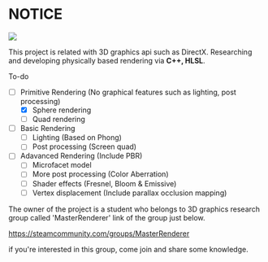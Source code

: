 # NOTICE
![ ](https://i.imgur.com/vtNhLoD.png)

This project is related with 3D graphics api such as DirectX. Researching and developing physically based rendering via **C++, HLSL**. 

To-do

 - [ ] Primitive Rendering (No graphical features such as lighting, post processing)
	 - [x] Sphere rendering
	 - [ ] Quad rendering
 - [ ] Basic Rendering
	 - [ ] Lighting (Based on Phong)
	 - [ ] Post processing (Screen quad)
 - [ ] Adavanced Rendering (Include PBR)
	 - [ ] Microfacet model
	 - [ ] More post processing (Color Aberration)
	 - [ ] Shader effects (Fresnel, Bloom & Emissive)
	 - [ ] Vertex displacement (Include parallax occlusion mapping)

The owner of the project is a student who belongs to 3D graphics research group called 'MasterRenderer' 
link of the group just below.

https://steamcommunity.com/groups/MasterRenderer

if you're interested in this group, come join and share some knowledge.
